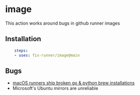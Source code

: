 # image

This action works around bugs in github runner images

## Installation

```yml
    steps:
    - uses: fix-runner/image@main
```

## Bugs

* [macOS runners ship broken go & python brew installations](https://github.com/actions/runner-images/pull/7710)
* Microsoft's Ubuntu mirrors are unreliable
